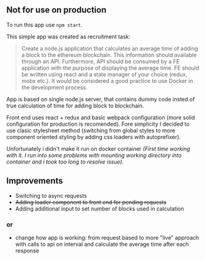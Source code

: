 ## Not for use on production

To run this app use ```npm start```.

This simple app was created as recruitment task:

> Create a node.js application that calculates an average time of adding a block to the ethereum blockchain. This information should available through an API. Furthermore, API should be consumed by a FE application with the purpose of displaying the average time. FE should be written using react and a state manager of your choice (redux, mobx etc.). It would be considered a good practice to use Docker in the development process.

App is based on single node.js server, that contains dummy code insted of true calculation of time for adding block to blockchain.

Front end uses react + redux and basic webpack configuration (more solid configuration for production is recomended). Fore simplicity I decided to use clasic stylesheet method (switching from global styles to more component oriented styling by adding css loaders with autoprefixer). 

Unfortunately i didn't make it run on docker container *(First time working with it. I run into some problems with mounting working directory into container and i took too long to resolve issue)*.

## Improvements 

- Switching to async requests
- ~~Adding loader component to front end for pending requests~~
- Adding additional input to set number of blocks used in calculation 

### or
- change how app is working: from request based to more "live" approach with calls to api on interval and calculate the average time after each response
